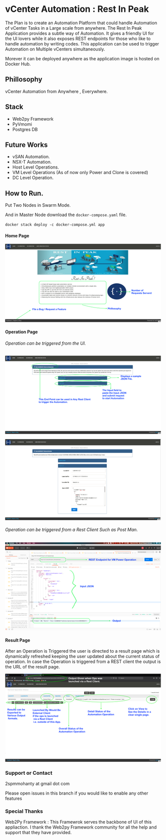 # vCenter Automation :  Rest In Peak

The Plan is to create an Automation Platform that could handle Automation of vCenter Tasks in a Large scale from anywhere. 
The Rest In Peak Application provides a subtle way of Automation. It gives a friendly UI for the UI lovers while it also exposes REST endpoints for those who like to handle automation by writing codes.
This application can be used to trigger Automation on Multiple vCenters simultaneously.

Morever it can be deployed anywhere as the application image is hosted on Docker Hub.


## Phillosophy

vCenter Automation from Anywhere , Everywhere.

## Stack

- Web2py Framework
- PyVmomi
- Postgres DB

## Future Works

- vSAN Automation.
- NSX-T Automation.
- Host Level Operations.
- VM Level Operations (As of now only Power and Clone is covered)
- DC Level Operation.

## How to Run.

Put Two Nodes in Swarm Mode.

And in Master Node download the `docker-compose.yaml` file.

`docker stack deploy -c docker-compose.yml app`

#### Home Page

![Home Page](https://raw.githubusercontent.com/2spmohanty/vcenter-automation/master/Images/HomePage.png)

#### Operation Page

###### Operation can be triggered from the UI.

![VM Power Ops](https://raw.githubusercontent.com/2spmohanty/vcenter-automation/master/Images/Page_Explanation.png)

![Trigger Ops UI](https://raw.githubusercontent.com/2spmohanty/vcenter-automation/master/Images/Triggering_Ops_UI.png)

###### Operation can be triggered from a Rest Client Such as Post Man.

![Postman](https://raw.githubusercontent.com/2spmohanty/vcenter-automation/master/Images/Postman.png)

#### Result Page

After an Operation is Triggered the user is directed to a result page which is dynamically refreshed keeping the user updated about the current status of operation. In case the Operation is triggered from a REST client the output is the URL of the result page.

![Result](https://raw.githubusercontent.com/2spmohanty/vcenter-automation/master/Images/Result_External_Client.png)


### Support or Contact

2spmmohanty at gmail dot com

Please open issues in this branch if you would like to enable any other features


### Special Thanks

Web2Py Framework : This Framewrok serves the backbone of UI of this appliaction. I thank the Web2py Framework community for all the help and support that they have provided.
